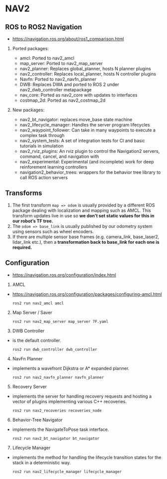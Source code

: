 # NAV2
## ROS to ROS2 Navigation
* https://navigation.ros.org/about/ros1_comparison.html

1.  Ported packages:

    * amcl: Ported to nav2_amcl
    * map_server: Ported to nav2_map_server
    * nav2_planner: Replaces global_planner, hosts N planner plugins
    * nav2_controller: Replaces local_planner, hosts N controller plugins
    * Navfn: Ported to nav2_navfn_planner
    * DWB: Replaces DWA and ported to ROS 2 under nav2_dwb_controller metapackage
    * nav_core: Ported as nav2_core with updates to interfaces
    * costmap_2d: Ported as nav2_costmap_2d

2.  New packages:

    * nav2_bt_navigator: replaces move_base state machine
    * nav2_lifecycle_manager: Handles the server program lifecycles
    * nav2_waypoint_follower: Can take in many waypoints to execute a complex task through
    * nav2_system_tests: A set of integration tests for CI and basic tutorials in simulation
    * nav2_rviz_plugins: An rviz plugin to control the Navigation2 servers, command, cancel, and navigation with
    * nav2_experimental: Experimental (and incomplete) work for deep reinforement learning controllers
    * navigation2_behavior_trees: wrappers for the behavior tree library to call ROS action servers

## Transforms

1. The first transform ```map => odom``` is usually provided by a different ROS package dealing with localization and mapping such as AMCL. This transform updates live in use so **we don’t set static values for this in our robot’s TF tree.** 
2. The ```odom => base_link``` is usually published by our odometry system using sensors such as wheel encoders. 
3.  If there are multiple sensor base frames (e.g. camera_link, base_laser2, lidar_link etc.), then a **transformation back to base_link for each one is required.**
   
## Configuration
 * https://navigation.ros.org/configuration/index.html

1. AMCL
 * https://navigation.ros.org/configuration/packages/configuring-amcl.html
   ```shell
   ros2 run nav2_amcl amcl
   ```

2. Map Server / Saver
    ```shell
   ros2 run nav2_map_server map_server 7F.yaml
   ```

3. DWB Controller
 * is the default controller.
    ```shell
   ros2 run dwb_controller dwb_controller 
   ```    

4. NavFn Planner
 * implements a wavefront Dijkstra or A* expanded planner.
    ```shell
    ros2 run nav2_navfn_planner navfn_planner 
   ```     


5. Recovery Server
 * implements the server for handling recovery requests and hosting a vector of plugins implementing various C++ recoveries. 
    ```shell
    ros2 run nav2_recoveries recoveries_node 
   ```   
6. Behavior-Tree Navigator
 * implements the NavigateToPose task interface.
    ```shell
    ros2 run nav2_bt_navigator bt_navigator 
   ``` 

7. Lifecycle Manager
 * implements the method for handling the lifecycle transition states for the stack in a deterministic way. 
    ```shell
    ros2 run nav2_lifecycle_manager lifecycle_manager 
   ``` 
 